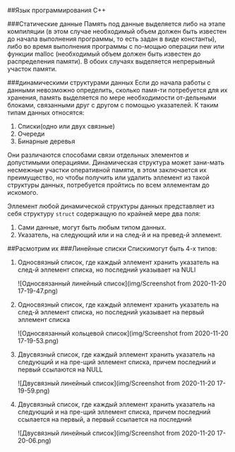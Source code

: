 ##Язык программирования C++ 

###Статические данные 
Память под данные выделяется либо на этапе компиляции 
(в этом случае необходимый объем должен быть известен до начала выполнения программы, 
то есть задан в виде константы), либо во время выполнения программы с по-мощью операции 
new или функции malloc (необходимый объем должен быть известен до распределения памяти). 
В обоих случаях выделяется непрерывный участок памяти.

###динамическими структурами данных
Если до начала работы с данными невозможно определить, сколько памя-ти 
потребуется для их хранения, память выделяется по мере необходимости 
от-дельными блоками, связанными друг с другом с помощью указателей.
К таким типам данных относятся:

1) Cписки(одно или двух связные)
2) Очереди
3) Бинарные деревья

Они различаются способами связи отдельных элементов и допустимыми операциями.
Динамическая структура может зани-мать несмежные участки оперативной памяти, в этом
заключается их преимущество, но чтобы получить или удалить эллемент из такой 
структуры данных, потребуется пройтись по всем эллементам до искомого.

Эллемент любой динамической структуры данных представляет из себя структуру `struct` 
содержащую по крайней мере два поля:

1) Сами данные, могут быть любым типом данных.
2) Указатель, на следующий или и на след-й и на превед-й эллемент.

##Расмотрим их
###Линейные списки
Спискимогут быть 4-х типов:

1) Односвязный список, где каждый эллемент хранить указатель на след-й эллемент списка, 
   но последний указывает на NULl
   
   ![Односвязанный линейный список](img/Screenshot from 2020-11-20 17-19-47.png)
   

2) Односвязный список, где каждый эллемент хранить указатель на след-й эллемент списка,
   но последний указывает на первый эллемент списка

   ![Односвязанный кольцевой список](img/Screenshot from 2020-11-20 17-19-53.png)
   
3) Двусвязный список, где каждый эллемент хранить указатель на следующий и на пре-щий
    эллемент списка, причем последний и первый ссылаются на NULL
  
   ![Двусвязный линейный список](img/Screenshot from 2020-11-20 17-19-59.png)

4) Двусвязный список, где каждый эллемент хранить указатель на следующий и на пре-щий
   эллемент списка, причем последний ссылается на первый, а первый ссылается на последний

   ![Двусвязный линейный список](img/Screenshot from 2020-11-20 17-20-06.png)














